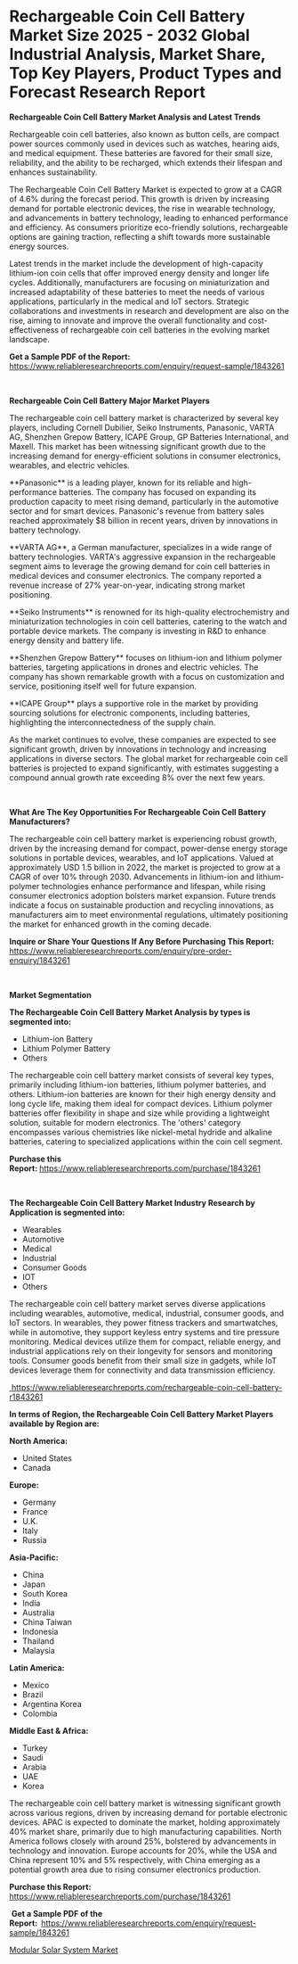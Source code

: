 <p><h1>Rechargeable Coin Cell Battery Market Size 2025 - 2032 Global Industrial Analysis, Market Share, Top Key Players, Product Types and Forecast Research Report</h1></p><p><strong>Rechargeable Coin Cell Battery Market Analysis and Latest Trends</strong></p>
<p><p>Rechargeable coin cell batteries, also known as button cells, are compact power sources commonly used in devices such as watches, hearing aids, and medical equipment. These batteries are favored for their small size, reliability, and the ability to be recharged, which extends their lifespan and enhances sustainability.</p><p>The Rechargeable Coin Cell Battery Market is expected to grow at a CAGR of 4.6% during the forecast period. This growth is driven by increasing demand for portable electronic devices, the rise in wearable technology, and advancements in battery technology, leading to enhanced performance and efficiency. As consumers prioritize eco-friendly solutions, rechargeable options are gaining traction, reflecting a shift towards more sustainable energy sources.</p><p>Latest trends in the market include the development of high-capacity lithium-ion coin cells that offer improved energy density and longer life cycles. Additionally, manufacturers are focusing on miniaturization and increased adaptability of these batteries to meet the needs of various applications, particularly in the medical and IoT sectors. Strategic collaborations and investments in research and development are also on the rise, aiming to innovate and improve the overall functionality and cost-effectiveness of rechargeable coin cell batteries in the evolving market landscape.</p></p>
<p><strong>Get a Sample PDF of the Report:&nbsp;</strong> <a href="https://www.reliableresearchreports.com/enquiry/request-sample/1843261?utm_campaign=2252&utm_medium=2&utm_source=Github&utm_content=ia&utm_term=13022025&utm_id=rechargeable-coin-cell-battery">https://www.reliableresearchreports.com/enquiry/request-sample/1843261</a></p>
<p>&nbsp;</p>
<p><strong>Rechargeable Coin Cell Battery Major Market Players</strong></p>
<p><p>The rechargeable coin cell battery market is characterized by several key players, including Cornell Dubilier, Seiko Instruments, Panasonic, VARTA AG, Shenzhen Grepow Battery, ICAPE Group, GP Batteries International, and Maxell. This market has been witnessing significant growth due to the increasing demand for energy-efficient solutions in consumer electronics, wearables, and electric vehicles.</p><p>**Panasonic** is a leading player, known for its reliable and high-performance batteries. The company has focused on expanding its production capacity to meet rising demand, particularly in the automotive sector and for smart devices. Panasonic's revenue from battery sales reached approximately $8 billion in recent years, driven by innovations in battery technology.</p><p>**VARTA AG**, a German manufacturer, specializes in a wide range of battery technologies. VARTA's aggressive expansion in the rechargeable segment aims to leverage the growing demand for coin cell batteries in medical devices and consumer electronics. The company reported a revenue increase of 27% year-on-year, indicating strong market positioning.</p><p>**Seiko Instruments** is renowned for its high-quality electrochemistry and miniaturization technologies in coin cell batteries, catering to the watch and portable device markets. The company is investing in R&D to enhance energy density and battery life.</p><p>**Shenzhen Grepow Battery** focuses on lithium-ion and lithium polymer batteries, targeting applications in drones and electric vehicles. The company has shown remarkable growth with a focus on customization and service, positioning itself well for future expansion.</p><p>**ICAPE Group** plays a supportive role in the market by providing sourcing solutions for electronic components, including batteries, highlighting the interconnectedness of the supply chain.</p><p>As the market continues to evolve, these companies are expected to see significant growth, driven by innovations in technology and increasing applications in diverse sectors. The global market for rechargeable coin cell batteries is projected to expand significantly, with estimates suggesting a compound annual growth rate exceeding 8% over the next few years.</p></p>
<p>&nbsp;</p>
<p><strong>What Are The Key Opportunities For Rechargeable Coin Cell Battery Manufacturers?</strong></p>
<p><p>The rechargeable coin cell battery market is experiencing robust growth, driven by the increasing demand for compact, power-dense energy storage solutions in portable devices, wearables, and IoT applications. Valued at approximately USD 1.5 billion in 2022, the market is projected to grow at a CAGR of over 10% through 2030. Advancements in lithium-ion and lithium-polymer technologies enhance performance and lifespan, while rising consumer electronics adoption bolsters market expansion. Future trends indicate a focus on sustainable production and recycling innovations, as manufacturers aim to meet environmental regulations, ultimately positioning the market for enhanced growth in the coming decade.</p></p>
<p><strong>Inquire or Share Your Questions If Any Before Purchasing This Report:</strong> <a href="https://www.reliableresearchreports.com/enquiry/pre-order-enquiry/1843261?utm_campaign=2252&utm_medium=2&utm_source=Github&utm_content=ia&utm_term=13022025&utm_id=rechargeable-coin-cell-battery">https://www.reliableresearchreports.com/enquiry/pre-order-enquiry/1843261</a></p>
<p>&nbsp;</p>
<p><strong>Market Segmentation</strong></p>
<p><strong>The Rechargeable Coin Cell Battery Market Analysis by types is segmented into:</strong></p>
<p><ul><li>Lithium-ion Battery</li><li>Lithium Polymer Battery</li><li>Others</li></ul></p>
<p><p>The rechargeable coin cell battery market consists of several key types, primarily including lithium-ion batteries, lithium polymer batteries, and others. Lithium-ion batteries are known for their high energy density and long cycle life, making them ideal for compact devices. Lithium polymer batteries offer flexibility in shape and size while providing a lightweight solution, suitable for modern electronics. The 'others' category encompasses various chemistries like nickel-metal hydride and alkaline batteries, catering to specialized applications within the coin cell segment.</p></p>
<p><strong>Purchase this Report:&nbsp;</strong><a href="https://www.reliableresearchreports.com/purchase/1843261?utm_campaign=2252&utm_medium=2&utm_source=Github&utm_content=ia&utm_term=13022025&utm_id=rechargeable-coin-cell-battery">https://www.reliableresearchreports.com/purchase/1843261</a></p>
<p>&nbsp;</p>
<p><strong>The Rechargeable Coin Cell Battery Market Industry Research by Application is segmented into:</strong></p>
<p><ul><li>Wearables</li><li>Automotive</li><li>Medical</li><li>Industrial</li><li>Consumer Goods</li><li>IOT</li><li>Others</li></ul></p>
<p><p>The rechargeable coin cell battery market serves diverse applications including wearables, automotive, medical, industrial, consumer goods, and IoT sectors. In wearables, they power fitness trackers and smartwatches, while in automotive, they support keyless entry systems and tire pressure monitoring. Medical devices utilize them for compact, reliable energy, and industrial applications rely on their longevity for sensors and monitoring tools. Consumer goods benefit from their small size in gadgets, while IoT devices leverage them for connectivity and data transmission efficiency.</p></p>
<p><a href="https://www.reliableresearchreports.com/rechargeable-coin-cell-battery-r1843261?utm_campaign=2252&utm_medium=2&utm_source=Github&utm_content=ia&utm_term=13022025&utm_id=rechargeable-coin-cell-battery">&nbsp;https://www.reliableresearchreports.com/rechargeable-coin-cell-battery-r1843261</a></p>
<p><strong>In terms of Region, the Rechargeable Coin Cell Battery Market Players available by Region are:</strong></p>
<p>
    <p> <strong> North America: </strong>
        <ul>
            <li>United States</li>
            <li>Canada</li>
        </ul>
        </p> 
    <p> <strong> Europe: </strong>
        <ul>
            <li>Germany</li>
            <li>France</li>
            <li>U.K.</li>
            <li>Italy</li>
            <li>Russia</li>
        </ul>
        </p> 
    <p> <strong> Asia-Pacific: </strong>
        <ul>
            <li>China</li>
            <li>Japan</li>
            <li>South Korea</li>
            <li>India</li>
            <li>Australia</li>
            <li>China Taiwan</li>
            <li>Indonesia</li>
            <li>Thailand</li>
            <li>Malaysia</li>
        </ul>
        </p> 
    <p> <strong> Latin America: </strong>
        <ul>
            <li>Mexico</li>
            <li>Brazil</li>
            <li>Argentina Korea</li>
            <li>Colombia</li>
        </ul>
        </p> 
    <p> <strong> Middle East & Africa: </strong>
        <ul>
            <li>Turkey</li>
            <li>Saudi</li>
            <li>Arabia</li>
            <li>UAE</li>
            <li>Korea</li>
        </ul>
    </p>
    </p>
<p><p>The rechargeable coin cell battery market is witnessing significant growth across various regions, driven by increasing demand for portable electronic devices. APAC is expected to dominate the market, holding approximately 40% market share, primarily due to high manufacturing capabilities. North America follows closely with around 25%, bolstered by advancements in technology and innovation. Europe accounts for 20%, while the USA and China represent 10% and 5% respectively, with China emerging as a potential growth area due to rising consumer electronics production.</p></p>
<p><strong>Purchase this Report: </strong><a href="https://www.reliableresearchreports.com/purchase/1843261?utm_campaign=2252&utm_medium=2&utm_source=Github&utm_content=ia&utm_term=13022025&utm_id=rechargeable-coin-cell-battery">https://www.reliableresearchreports.com/purchase/1843261</a></p>
<p>&nbsp;<strong>Get a Sample PDF of the Report:&nbsp;&nbsp;</strong><a href="https://www.reliableresearchreports.com/enquiry/request-sample/1843261?utm_campaign=2252&utm_medium=2&utm_source=Github&utm_content=ia&utm_term=13022025&utm_id=rechargeable-coin-cell-battery">https://www.reliableresearchreports.com/enquiry/request-sample/1843261</a></p>
<p><strong></strong></p>
<p><p><a href="https://github.com/DianaWilson796/Market-Research-Report-List-1/blob/main/modular-solar-system-market.md?utm_campaign=2252&utm_medium=2&utm_source=Github&utm_content=ia&utm_term=13022025&utm_id=rechargeable-coin-cell-battery">Modular Solar System Market</a></p></p>